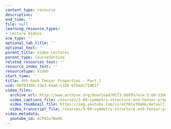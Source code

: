 ```yaml
---
content_type: resource
description: ''
end_time: ''
file: null
learning_resource_types:
- Lecture Videos
ocw_type: ''
optional_tab_title: ''
optional_text: ''
parent_title: Video Lectures
parent_type: CourseSection
related_resources_text: ''
resource_index_text: ''
resourcetype: Video
start_time: ''
title: 4th Rank Tensor Properties - Part 1
uid: 00f8330b-23e3-64a6-c320-b7badc718017
video_files:
  archive_url: http://www.archive.org/download/MIT3.60F05/ocw-3.60-13dec2005-pt1-220k.mp4
  video_captions_file: /courses/3-60-symmetry-structure-and-tensor-properties-of-materials-fall-2005/0580b4694e6655dfa47402deefb9309a_eCPASv7NaHk.vtt
  video_thumbnail_file: https://img.youtube.com/vi/eCPASv7NaHk/default.jpg
  video_transcript_file: /courses/3-60-symmetry-structure-and-tensor-properties-of-materials-fall-2005/32184e85c4349bcdc2939554d9e613e6_eCPASv7NaHk.pdf
video_metadata:
  youtube_id: eCPASv7NaHk
---
```

